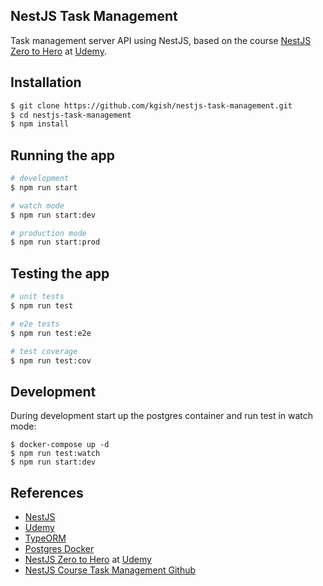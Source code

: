## NestJS Task Management

Task management server API using NestJS, based on the course [NestJS Zero to Hero](https://www.udemy.com/course/nestjs-zero-to-hero) at [Udemy](https://www.udemy.com).

## Installation

```bash
$ git clone https://github.com/kgish/nestjs-task-management.git
$ cd nestjs-task-management 
$ npm install
```

## Running the app

```bash
# development
$ npm run start

# watch mode
$ npm run start:dev

# production mode
$ npm run start:prod
```

## Testing the app

```bash
# unit tests
$ npm run test

# e2e tests
$ npm run test:e2e

# test coverage
$ npm run test:cov
```

## Development

During development start up the postgres container and run test in watch mode:

```
$ docker-compose up -d
$ npm run test:watch
$ npm run start:dev
```

## References

* [NestJS](https://nestjs.com)
* [Udemy](https://www.udemy.com)
* [TypeORM](https://typeorm.io)
* [Postgres Docker](https://hub.docker.com/_/postgres)
* [NestJS Zero to Hero](https://www.udemy.com/course/nestjs-zero-to-hero) at [Udemy](https://www.udemy.com)
* [NestJS Course Task Management Github](https://github.com/arielweinberger/nestjs-course-task-management)
